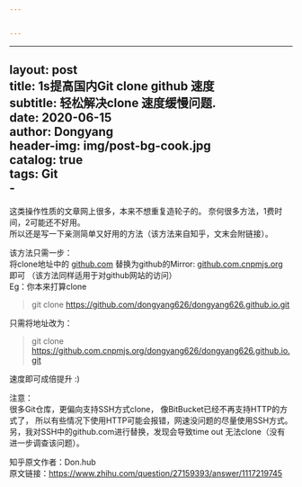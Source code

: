 ```yaml
---


---
```


<hr>
<h2 id="layout-----posttitle------1s提高国内git-clone-github-速度subtitle---轻松解决clone-速度缓慢问题.date-------2020-06-15author-----dongyangheader-img-imgpost-bg-cook.jpgcatalog-truetags-git-">layout:     post<br>
title:      1s提高国内Git clone github 速度<br>
subtitle:   轻松解决clone 速度缓慢问题.<br>
date:       2020-06-15<br>
author:     Dongyang<br>
header-img: img/post-bg-cook.jpg<br>
catalog: true<br>
tags: Git<br>
-</h2>
<p>这类操作性质的文章网上很多，本来不想重复造轮子的。 奈何很多方法，1费时间，2可能还不好用。<br>
所以还是写一下亲测简单又好用的方法（该方法来自知乎，文末会附链接）。</p>
<p>该方法只需一步：<br>
将clone地址中的 <a href="http://github.com">github.com</a> 替换为github的Mirror: <a href="http://github.com.cnpmjs.org">github.com.cnpmjs.org</a> 即可 （该方法同样适用于对github网站的访问）<br>
Eg：你本来打算clone</p>
<blockquote>
<p>git clone <a href="https://github.com/dongyang626/dongyang626.github.io.git">https://github.com/dongyang626/dongyang626.github.io.git</a></p>
</blockquote>
<p>只需将地址改为：</p>
<blockquote>
<p>git clone <a href="https://github.com.cnpmjs.org/dongyang626/dongyang626.github.io.git">https://github.com.cnpmjs.org/dongyang626/dongyang626.github.io.git</a></p>
</blockquote>
<p>速度即可成倍提升  :)</p>
<p>注意：<br>
很多Git仓库，更偏向支持SSH方式clone， 像BitBucket已经不再支持HTTP的方式了， 所以有些情况下使用HTTP可能会报错，网速没问题的尽量使用SSH方式。另，我对SSH中的github.com进行替换，发现会导致time out 无法clone（没有进一步调查该问题）。</p>
<p>知乎原文作者：Don.hub<br>
原文链接：<a href="https://www.zhihu.com/question/27159393/answer/1117219745">https://www.zhihu.com/question/27159393/answer/1117219745</a></p>

